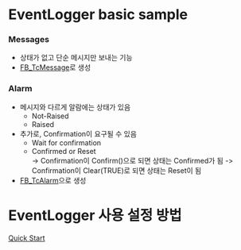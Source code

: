 # EventLogger basic sample

### Messages
- 상태가 없고 단순 메시지만 보내는 기능
- [FB_TcMessage](https://infosys.beckhoff.com/english.php?content=../content/1033/tc3_eventlogger/5003041163.html&id=3352751725740089607)로 생성

### Alarm
- 메시지와 다르게 알람에는 상태가 있음
	- Not-Raised
	- Raised
- 추가로, Confirmation이 요구될 수 있음 
	- Wait for confirmation
	- Confirmed or Reset  
		-> Confirmation이 Confirm()으로 되면 상태는 Confirmed가 됨
		-> Confirmation이 Clear(TRUE)로 되면 상태는 Reset이 됨
- [FB_TcAlarm](https://infosys.beckhoff.com/english.php?content=../content/1033/tc3_eventlogger/5001926923.html&id=)으로 생성


# EventLogger 사용 설정 방법
[Quick Start](https://infosys.beckhoff.com/english.php?content=../content/1033/tc3_eventlogger/4279107979.html&id=8268152104426051231) 
